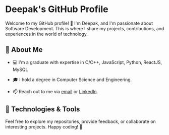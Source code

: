 # Deepak's GitHub Profile

Welcome to my GitHub profile! 👋 I'm Deepak, and I'm passionate about Software Development. This is where I share my projects, contributions, and experiences in the world of technology.

## 🚀 About Me

- 💻 I'm a graduate with expertise in C/C++, JavaScript, Python, ReactJS, MySQL
- 🎓 I hold a degree in Computer Science and Engineering.

- 📫 Reach out to me via [email](mailto:deepak.dara07@gmail.com) or [LinkedIn](https://www.linkedin.com/in/daradeepak/).

## 🔧 Technologies & Tools




Feel free to explore my repositories, provide feedback, or collaborate on interesting projects. Happy coding! 🚀
